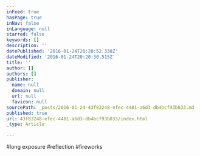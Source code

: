 ```yaml
---
inFeed: true
hasPage: true
inNav: false
inLanguage: null
starred: false
keywords: []
description: ''
datePublished: '2016-01-24T20:20:52.338Z'
dateModified: '2016-01-24T20:20:30.515Z'
title: ''
author: []
authors: []
publisher:
  name: null
  domain: null
  url: null
  favicon: null
sourcePath: _posts/2016-01-24-43f83248-efec-4481-a6d3-db4bcf93b033.md
published: true
url: 43f83248-efec-4481-a6d3-db4bcf93b033/index.html
_type: Article

---
```

\#long exposure \#reflection \#fireworks